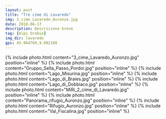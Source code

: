 ```yaml
---
layout: post
title: "Tre cime di Lavaredo"
img: 3_cime_Lavaredo_Auronzo.jpg
date: 2018-06-17
description: Descrizione breve
tag: [Alpi Orobie]
img_dir: lavaredo
gps: 45.964769,9.802108
---
```

<div>
{% include photo.html content="3_cime_Lavaredo_Auronzo.jpg" position="inline" %}
{% include photo.html content="Gruppo_Sella_Passo_Pordoi.jpg" position="inline" %}
{% include photo.html content="Lago_Misurina.jpg" position="inline" %}
{% include photo.html content="Lago_di_Braies.jpg" position="inline" %}
{% include photo.html content="Lago_di_Dobbiaco.jpg" position="inline" %}
{% include photo.html content="MiRi_2_cime_di_Lavaredo.jpg" position="inline" %}
{% include photo.html content="Panorama_rifugio_Auronzo.jpg" position="inline" %}
{% include photo.html content="Rifugio_Auronzo.jpg" position="inline" %}
{% include photo.html content="Val_Fiscalina.jpg" position="inline" %}
</div>
